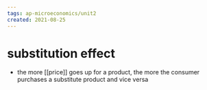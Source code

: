 ```yaml
---
tags: ap-microeconomics/unit2 
created: 2021-08-25
---
```


# substitution effect

- the more [[price]] goes up for a product, the more the consumer purchases a substitute product and vice versa 
